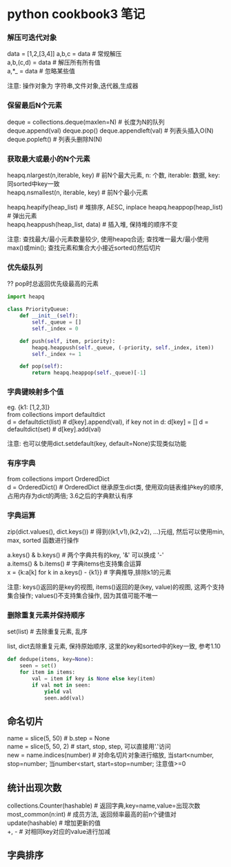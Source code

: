 # python cookbook3 笔记


### 解压可迭代对象
data = [1,2,[3,4]]
a,b,c = data		# 常规解压  
a,b,(c,d) = data 	# 解压所有所有值  
a,*_ = data		# 忽略某些值  

注意: 操作对象为 字符串,文件对象,迭代器,生成器  


### 保留最后N个元素
deque = collections.deque(maxlen=N)	# 长度为N的队列  
deque.append(val)
deque.pop()
deque.appendleft(val)			# 列表头插入O(N)
deque.popleft()				# 列表头删除N(N)


### 获取最大或最小的N个元素
heapq.nlargest(n,iterable, key)		# 前N个最大元素, n: 个数, iterable: 数据, key: 同sorted中key一致  
heapq.nsmallest(n, iterable, key)	# 前N个最小元素   

heapq.heapify(heap_list) 		# 堆排序, AESC, inplace
heapq.heappop(heap_list)		# 弹出元素  
heapq.heappush(heap_list, data)		# 插入堆, 保持堆的顺序不变

注意: 查找最大/最小元素数量较少, 使用heapq合适; 查找唯一最大/最小使用max()或min(); 查找元素和集合大小接近sorted()然后切片  


### 优先级队列  
??
pop时总返回优先级最高的元素  
```python 
import heapq  

class PriorityQueue:
    def __init__(self):
        self._queue = []
        self._index = 0

    def push(self, item, priority):
        heapq.heappush(self._queue, (-priority, self._index, item))
        self._index += 1

    def pop(self):
        return heapq.heappop(self._queue)[-1]
```


### 字典键映射多个值  
eg. {k1: [1,2,3]}  
from collections import defaultdict  
d = defaultdict(list)  		# d[key].append(val), if key not in d: d[key] = []
d = defaultdict(set)		# d[key].add(val)  

注意: 也可以使用dict.setdefault(key, default=None)实现类似功能


### 有序字典  
from collections import OrderedDict  
d = OrderedDict()		# OrderedDict 继承原生dict类, 使用双向链表维护key的顺序, 占用内存为dict的两倍; 3.6之后的字典默认有序  


### 字典运算  
zip(dict.values(), dict.keys())		# 得到((k1,v1),(k2,v2), ...)元组, 然后可以使用min, max, sorted 函数进行操作  

a.keys() & b.keys()		# 两个字典共有的key, '&' 可以换成 '-'  
a.items() & b.items()		# 字典items也支持集合运算  
x = {k:a[k] for k in a.keys() - {k1}}	# 字典推导,排除k1的元素

注意: keys()返回的是key的视图, items()返回的是(key, value)的视图, 这两个支持集合操作; values()不支持集合操作, 因为其值可能不唯一  


### 删除重复元素并保持顺序    
set(list)			# 去除重复元素, 乱序  

list, dict去除重复元素, 保持原始顺序, 这里的key和sorted中的key一致, 参考1.10    
```python
def dedupe(items, key=None):
    seen = set()
    for item in items:
        val = item if key is None else key(item)
        if val not in seen:
            yield val
            seen.add(val)
```


## 命名切片  
name = slice(5, 50)		# b.step = None  
name = slice(5, 50, 2)		# start, stop, step, 可以直接用'.'访问  
new = name.indices(number)	# 对命名切片对象进行缩放, 当start<number, stop=number; 当number<start, start=stop=number; 注意值>=0  


## 统计出现次数  
collections.Counter(hashable)	# 返回字典,key=name,value=出现次数
most_common(n:int)		# 成员方法, 返回频率最高的前n个键值对  
update(hashable)		# 增加更新的值  
+, - 				# 对相同key对应的value进行加减  


## 字典排序  


